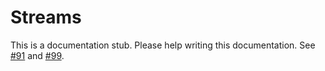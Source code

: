 # Streams

This is a documentation stub. Please help writing this documentation. See [#91](https://github.com/amphp/amp/issues/91) and [#99](https://github.com/amphp/amp/issues/99).
